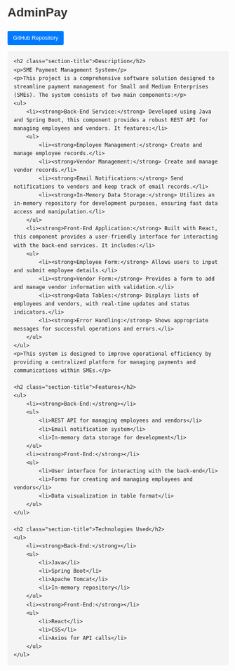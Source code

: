 <!DOCTYPE html>
<html>
<head>
    <meta charset="UTF-8">
    <meta name="viewport" content="width=device-width, initial-scale=1.0">
    <title>AdminPay</title>
    <style>
        body {
            font-family: Arial, sans-serif;
            line-height: 1.6;
            margin: 20px;
        }
        h1, h2, h3 {
            color: #333;
        }
        code {
            background: #f4f4f4;
            padding: 0.2em 0.4em;
            border-radius: 3px;
        }
        pre {
            background: #f4f4f4;
            padding: 1em;
            border-radius: 3px;
            overflow: auto;
        }
        ul {
            list-style: disc;
            margin-left: 20px;
        }
        .badge {
            display: inline-block;
            padding: 0.5em 1em;
            font-size: 0.9em;
            color: #fff;
            background-color: #007bff;
            border-radius: 0.25em;
            text-decoration: none;
        }
        .section-title {
            margin-top: 20px;
            font-size: 1.5em;
            border-bottom: 2px solid #ddd;
            padding-bottom: 5px;
        }
    </style>
</head>
<body>
    <h1>AdminPay</h1>
    <p><a href="https://github.com/chandrakantkatte/TestProject" class="badge">GitHub Repository</a></p>

    <h2 class="section-title">Description</h2>
    <p>SME Payment Management System</p>
    <p>This project is a comprehensive software solution designed to streamline payment management for Small and Medium Enterprises (SMEs). The system consists of two main components:</p>
    <ul>
        <li><strong>Back-End Service:</strong> Developed using Java and Spring Boot, this component provides a robust REST API for managing employees and vendors. It features:</li>
        <ul>
            <li><strong>Employee Management:</strong> Create and manage employee records.</li>
            <li><strong>Vendor Management:</strong> Create and manage vendor records.</li>
            <li><strong>Email Notifications:</strong> Send notifications to vendors and keep track of email records.</li>
            <li><strong>In-Memory Data Storage:</strong> Utilizes an in-memory repository for development purposes, ensuring fast data access and manipulation.</li>
        </ul>
        <li><strong>Front-End Application:</strong> Built with React, this component provides a user-friendly interface for interacting with the back-end services. It includes:</li>
        <ul>
            <li><strong>Employee Form:</strong> Allows users to input and submit employee details.</li>
            <li><strong>Vendor Form:</strong> Provides a form to add and manage vendor information with validation.</li>
            <li><strong>Data Tables:</strong> Displays lists of employees and vendors, with real-time updates and status indicators.</li>
            <li><strong>Error Handling:</strong> Shows appropriate messages for successful operations and errors.</li>
        </ul>
    </ul>
    <p>This system is designed to improve operational efficiency by providing a centralized platform for managing payments and communications within SMEs.</p>

    <h2 class="section-title">Features</h2>
    <ul>
        <li><strong>Back-End:</strong></li>
        <ul>
            <li>REST API for managing employees and vendors</li>
            <li>Email notification system</li>
            <li>In-memory data storage for development</li>
        </ul>
        <li><strong>Front-End:</strong></li>
        <ul>
            <li>User interface for interacting with the back-end</li>
            <li>Forms for creating and managing employees and vendors</li>
            <li>Data visualization in table format</li>
        </ul>
    </ul>

    <h2 class="section-title">Technologies Used</h2>
    <ul>
        <li><strong>Back-End:</strong></li>
        <ul>
            <li>Java</li>
            <li>Spring Boot</li>
            <li>Apache Tomcat</li>
            <li>In-memory repository</li>
        </ul>
        <li><strong>Front-End:</strong></li>
        <ul>
            <li>React</li>
            <li>CSS</li>
            <li>Axios for API calls</li>
        </ul>
    </ul>
</body>
</html>

